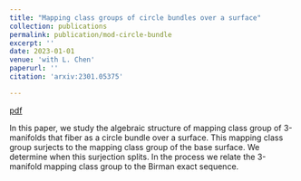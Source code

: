 ```yaml
---
title: "Mapping class groups of circle bundles over a surface"
collection: publications
permalink: publication/mod-circle-bundle
excerpt: ''
date: 2023-01-01
venue: 'with L. Chen'
paperurl: ''
citation: 'arxiv:2301.05375'

---
```


[pdf](http://bena-tshishiku.github.io/files/papers/mod-circle-bundle.pdf)

In this paper, we study the algebraic structure of mapping class group 
of 3-manifolds that fiber as a circle bundle over a surface. 
This mapping class group surjects to the mapping class group of the base surface. 
We determine when this surjection splits. In the process we relate the 3-manifold 
mapping class group to the Birman exact sequence. 



